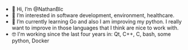 - 👋 Hi, I’m @NathanBlc
- 👀 I’m interested in software development, environment, healthcare.
- 🌱 I’m currently learning Go and also I am improving my python. I really want to improve in those languages that I think are nice to work with.
- :nerd_face: I'm working since the last four years in: Qt, C++, C, bash, some python, Docker

<!---
NathanBlc/NathanBlc is a ✨ special ✨ repository because its `README.md` (this file) appears on your GitHub profile.
You can click the Preview link to take a look at your changes.
--->
